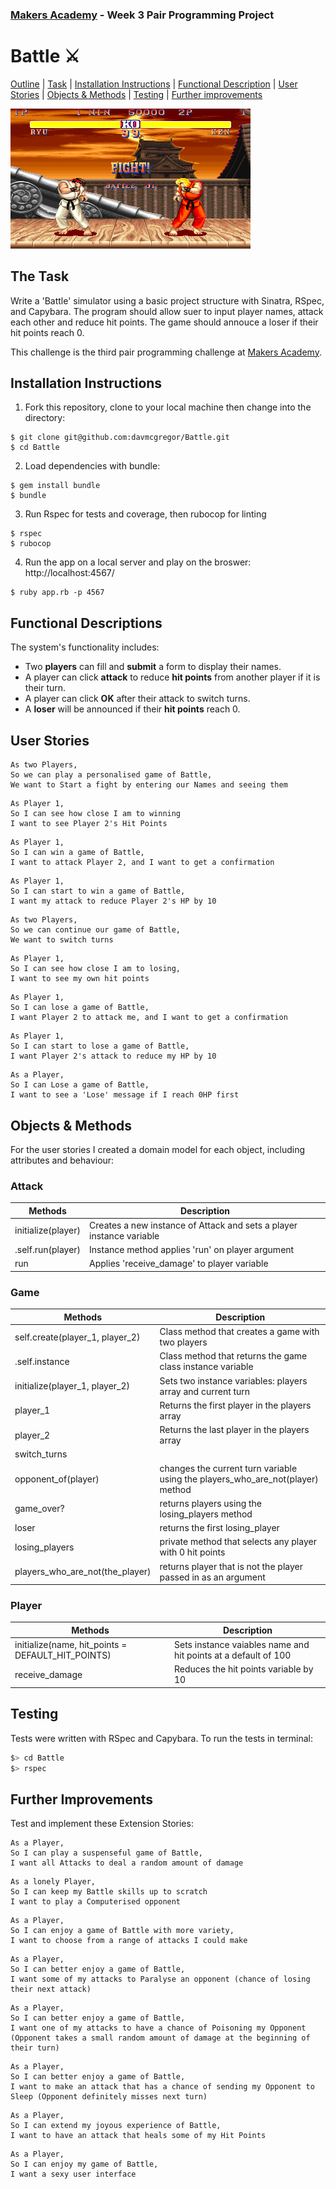 ### [Makers Academy](http://www.makersacademy.com) - Week 3 Pair Programming Project

# Battle ⚔️

[Outline](#Outline) | [Task](#Task) | [Installation Instructions](#Installation) | [Functional Description](#Functional_Description) | [User Stories](#User_Stories) | [Objects & Methods](#Methods) | [Testing](#Testing) | [Further improvements](#Further_Improvements)

![battle](battle.jpg)

## <a name="Task">The Task</a>

Write a 'Battle' simulator using a basic project structure with Sinatra, RSpec, and Capybara. The program should allow suer to input player names, attack each other and reduce hit points. The game should annouce a loser if their hit points reach 0.

This challenge is the third pair programming challenge at [Makers Academy](https://github.com/makersacademy).

## <a name="Installation">Installation Instructions</a>

1. Fork this repository, clone to your local machine then change into the directory:
```
$ git clone git@github.com:davmcgregor/Battle.git
$ cd Battle
```
2. Load dependencies with bundle:
```
$ gem install bundle
$ bundle
```
3. Run Rspec for tests and coverage, then rubocop for linting
```
$ rspec
$ rubocop
```
4. Run the app on a local server and play on the broswer: http://localhost:4567/

```Shell
$ ruby app.rb -p 4567
```

## <a name="Functional_Descriptions">Functional Descriptions</a>

The system's functionality includes:

* Two __players__ can fill and __submit__ a form to display their names.
* A player can click __attack__ to reduce __hit points__ from another player if it is their turn.
* A player can click __OK__ after their attack to switch turns.
* A __loser__ will be announced if their __hit points__ reach 0.

## <a name="User_Stories">User Stories</a>
```
As two Players,
So we can play a personalised game of Battle,
We want to Start a fight by entering our Names and seeing them
```
```
As Player 1,
So I can see how close I am to winning
I want to see Player 2's Hit Points
```
```
As Player 1,
So I can win a game of Battle,
I want to attack Player 2, and I want to get a confirmation
```
```
As Player 1,
So I can start to win a game of Battle,
I want my attack to reduce Player 2's HP by 10
```
```
As two Players,
So we can continue our game of Battle,
We want to switch turns
```
```
As Player 1,
So I can see how close I am to losing,
I want to see my own hit points
```
```
As Player 1,
So I can lose a game of Battle,
I want Player 2 to attack me, and I want to get a confirmation
```
```
As Player 1,
So I can start to lose a game of Battle,
I want Player 2's attack to reduce my HP by 10
```
```
As a Player,
So I can Lose a game of Battle,
I want to see a 'Lose' message if I reach 0HP first
```

## <a name="Methods">Objects & Methods</a>

For the user stories I created a domain model for each object, including attributes and behaviour:

### Attack

| Methods | Description |
| --- | --- |
| initialize(player)| Creates a new instance of Attack and sets a player instance variable |
| .self.run(player) | Instance method applies 'run' on player argument |
| run | Applies 'receive_damage' to player variable |

### Game

| Methods | Description |
| --- | --- |
| self.create(player_1, player_2) | Class method that creates a game with two players |
| .self.instance | Class method that returns the game class instance variable  |
| initialize(player_1, player_2) | Sets two instance variables: players array and current turn  |
| player_1 | Returns the first player in the players array |
| player_2 | Returns the last player in the players array |
| switch_turns | |
| opponent_of(player) | changes the current turn variable using the players_who_are_not(player) method |
| game_over? | returns players using the losing_players method |
| loser | returns the first losing_player |
| losing_players | private method that selects any player with 0 hit points |
| players_who_are_not(the_player) | returns player that is not the player passed in as an argument |

### Player

| Methods | Description |
| --- | --- |
| initialize(name, hit_points = DEFAULT_HIT_POINTS) |  Sets instance vaiables name and hit points at a default of 100 |
| receive_damage | Reduces the hit points variable by 10 |

## <a name="Testing">Testing</a>

Tests were written with RSpec and Capybara. To run the tests in terminal: 

```bash
$> cd Battle
$> rspec
```

## <a name="Further_Improvements">Further Improvements</a>

Test and implement these Extension Stories:

```
As a Player,
So I can play a suspenseful game of Battle,
I want all Attacks to deal a random amount of damage
```
```
As a lonely Player,
So I can keep my Battle skills up to scratch
I want to play a Computerised opponent
```
```
As a Player,
So I can enjoy a game of Battle with more variety,
I want to choose from a range of attacks I could make
```
```
As a Player,
So I can better enjoy a game of Battle,
I want some of my attacks to Paralyse an opponent (chance of losing their next attack)
```
```
As a Player,
So I can better enjoy a game of Battle,
I want one of my attacks to have a chance of Poisoning my Opponent (Opponent takes a small random amount of damage at the beginning of their turn)
```
```
As a Player,
So I can better enjoy a game of Battle,
I want to make an attack that has a chance of sending my Opponent to Sleep (Opponent definitely misses next turn)
```
```
As a Player,
So I can extend my joyous experience of Battle,
I want to have an attack that heals some of my Hit Points
```
```
As a Player,
So I can enjoy my game of Battle,
I want a sexy user interface
```